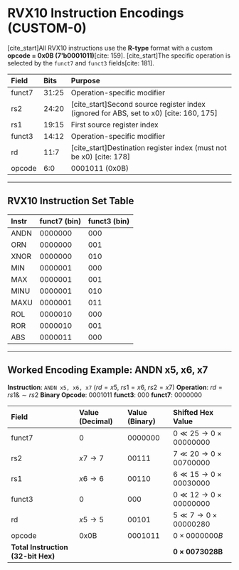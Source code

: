 # RVX10 Instruction Encodings (CUSTOM-0)

[cite_start]All RVX10 instructions use the **R-type** format with a custom **opcode = 0x0B (7'b0001011)**[cite: 159]. [cite_start]The specific operation is selected by the `funct7` and `funct3` fields[cite: 181].

| Field  | Bits  | Purpose |
| :---   | :---  | :--- |
| funct7 | 31:25 | Operation-specific modifier |
| rs2    | 24:20 | [cite_start]Second source register index (ignored for ABS, set to x0) [cite: 160, 175] |
| rs1    | 19:15 | First source register index |
| funct3 | 14:12 | Operation-specific modifier |
| rd     | 11:7  | [cite_start]Destination register index (must not be x0) [cite: 178] |
| opcode | 6:0   | 0001011 (0x0B) |

---

## RVX10 Instruction Set Table

| Instr | funct7 (bin) | funct3 (bin) |
| :---  | :--- | :--- |
| ANDN  | 0000000 | 000 |
| ORN   | 0000000 | 001 |
| XNOR  | 0000000 | 010 |
| MIN   | 0000001 | 000 |
| MAX   | 0000001 | 001 |
| MINU  | 0000001 | 010 |
| MAXU  | 0000001 | 011 |
| ROL   | 0000010 | 000 |
| ROR   | 0000010 | 001 |
| ABS   | 0000011 | 000 |

---

## Worked Encoding Example: ANDN x5, x6, x7

**Instruction**: `ANDN x5, x6, x7`  ($rd=x5$, $rs1=x6$, $rs2=x7$)
**Operation**: $rd = rs1 \& \sim rs2$
**Binary Opcode**: 0001011
**funct3**: 000
**funct7**: 0000000

| Field  | Value (Decimal)           | Value (Binary) | Shifted Hex Value |
| :---   | :---                      | :---           | :--- |
| funct7 | 0                         | 0000000        | $0 \ll 25 \rightarrow 0\times00000000$ |
| rs2    | $x7 \rightarrow 7$        | 00111          | $7 \ll 20 \rightarrow 0\times00700000$ |
| rs1    | $x6 \rightarrow 6$        | 00110          | $6 \ll 15 \rightarrow 0\times00030000$ |
| funct3 | 0                         | 000            | $0 \ll 12 \rightarrow 0\times00000000$ |
| rd     | $x5 \rightarrow 5$        | 00101          | $5 \ll 7 \rightarrow 0\times00000280$ |
| opcode | 0x0B                      | 0001011        | $0\times0000000B$ |
| **Total Instruction (32-bit Hex)** |                | | $\mathbf{0\times0073028B}$ |